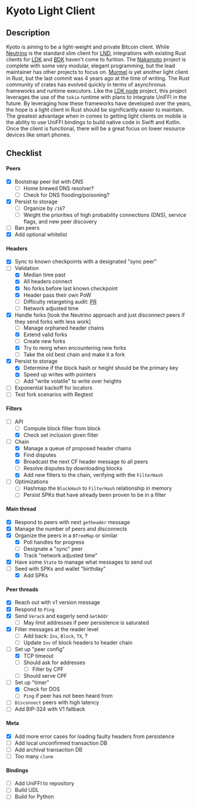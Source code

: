 # Kyoto Light Client

## Description

Kyoto is aiming to be a light-weight and private Bitcoin client. While [Neutrino](https://github.com/lightninglabs/neutrino/blob/master) is the standard slim client for [LND](https://github.com/lightningnetwork/lnd), integrations with existing Rust clients for [LDK](https://github.com/lightningdevkit) and [BDK](https://github.com/bitcoindevkit) haven't come to furition. The [Nakamoto](https://github.com/cloudhead/nakamoto) project is complete with some very modular, elegant programming, but the lead maintainer has other projects to focus on. [Murmel](https://github.com/rust-bitcoin/murmel) is yet another light client in Rust, but the last commit was 4 years ago at the time of writing. The Rust community of crates has evolved quickly in terms of asynchronus frameworks and runtime executors. Like the [LDK node](https://github.com/lightningdevkit/ldk-node?tab=readme-ov-file) project, this project leverages the use of the `tokio` runtime with plans to integrate UniFFI in the future. By leveraging how these frameworks have developed over the years, the hope is a light client in Rust should be significantly easier to maintain. The greatest advantage when in comes to getting light clients on mobile is the ability to use UniFFI bindings to build native code in Swift and Kotlin. Once the client is functional, there will be a great focus on lower resource devices like smart phones.

## Checklist

#### Peers
- [x] Bootstrap peer list with DNS
    - [ ] Home brewed DNS resolver?
    - [ ] Check for DNS flooding/poisoning?
- [x] Persist to storage 
    - [ ] Organize by `/16`?
    - [ ] Weight the priorities of high probability connections (DNS), service flags, and new peer discovery
- [ ] Ban peers
- [x] Add optional whitelist

#### Headers
- [x] Sync to known checkpoints with a designated "sync peer"
- [ ] Validation
    - [x] Median time past
    - [x] All headers connect
    - [x] No forks before last known checkpoint
    - [x] Header pass their own PoW
    - [ ] Difficulty retargeting audit: [PR](https://github.com/rust-bitcoin/rust-bitcoin/pull/2740)
    - [ ] Network adjusted time
- [x] Handle forks [took the Neutrino approach and just disconnect peers if they send forks with less work]
    - [ ] Manage orphaned header chains
    - [x] Extend valid forks
    - [ ] Create new forks
    - [x] Try to reorg when encountering new forks
    - [ ] Take the old best chain and make it a fork
- [x] Persist to storage
    - [x] Determine if the block hash or height should be the primary key
    - [x] Speed up writes with pointers
    - [ ] Add "write volatile" to write over heights
- [ ] Exponential backoff for locators
- [ ] Test fork scenarios with Regtest

#### Filters
- [ ] API
    - [ ] Compute block filter from block
    - [x] Check set inclusion given filter
- [ ] Chain
    - [x] Manage a queue of proposed header chains
    - [x] Find disputes
    - [x] Broadcast the next CF header message to all peers
    - [ ] Resolve disputes by downloading blocks
    - [x] Add new filters to the chain, verifying with the `FilterHash`
- [ ] Optimizations
    - [ ] Hashmap the `BlockHash` to `FilterHash` relationship in memory
    - [ ] Persist SPKs that have already been proven to be in a filter

#### Main thread
- [x] Respond to peers with next `getheader` message
- [x] Manage the number of peers and disconnects
- [x] Organize the peers in a `BTreeMap` or similar
    - [x] Poll handles for progress
    - [ ] Designate a "sync" peer
    - [x] Track "network adjusted time"
- [x] Have some `State` to manage what messages to send out
- [ ] Seed with SPKs and wallet "birthday"
    - [x] Add SPKs

#### Peer threads
- [x] Reach out with v1 version message
- [x] Respond to `Ping`
- [x] Send `Verack` and eagerly send `GetAddr`
    - [ ] May limit addresses if peer persistence is saturated
- [x] Filter messages at the reader level
    - [ ] Add back: `Inv`, `Block`, `TX`, ?   
    - [ ] Update `Inv` of block headers to header chain
- [ ] Set up "peer config"
    - [x] TCP timeout
    - [ ] Should ask for addresses
        - [ ] Filter by CPF
    - [ ] Should serve CPF
- [ ] Set up "timer"
    - [x] Check for DOS
    - [ ] `Ping` if peer has not been heard from
- [ ] `Disconnect` peers with high latency
- [ ] Add BIP-324 with V1 fallback

#### Meta
- [x] Add more error cases for loading faulty headers from persistence
- [ ] Add local unconfirmed transaction DB
- [ ] Add archival transaction DB
- [ ] Too many `clone`

#### Bindings
- [ ] Add UniFFI to repository
- [ ] Build UDL
- [ ] Build for Python